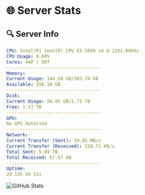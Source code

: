 # 🌐 Server Stats
## 🔍 Server Info
```yaml
CPU: Intel(R) Xeon(R) CPU E5-2699 v4 @ 1291.09GHz
CPU Usage: 0.60%
Cores: 44P | 88T
-----------------------------------
Memory:
Current Usage: 144.50 GB/503.74 GB
Available: 356.10 GB
-----------------------------------
Disk:
Current Usage: 56.01 GB/1.71 TB
Free: 1.57 TB
-----------------------------------
GPU:
No GPU detected
-----------------------------------
Network:
Current Transfer (Sent): 19.85 MB/s
Current Transfer (Received): 120.71 KB/s
Total Sent: 5.89 TB
Total Received: 67.57 GB
-----------------------------------
Uptime:
2d 12h 2m 51s
```
![GitHub Stats](https://img.shields.io/badge/Updated-2025-03-10_09:25:40-blue)